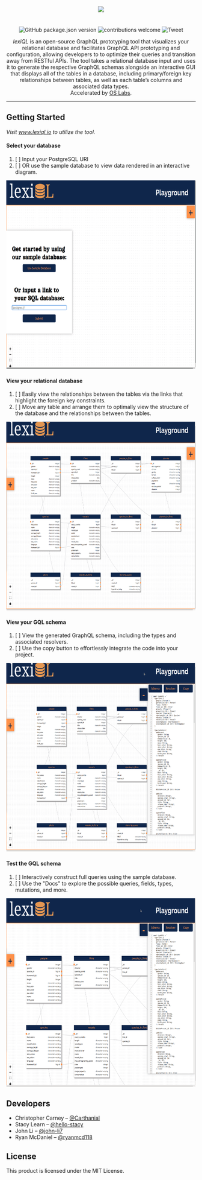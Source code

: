 <p align="center"><img src="https://user-images.githubusercontent.com/77026961/114807368-4be50700-9d74-11eb-9af3-af87cd74c9e1.png" style="margin-top: 10px; margin-bottom: -10px;"> </p>
  

<br/>
<p align="center">
  <img alt="GitHub package.json version" src="https://img.shields.io/github/package-json/v/oslabs-beta/lexiQL" />
  <img alt="contributions welcome" src="https://img.shields.io/badge/contributions-welcome-brightgreen.svg?style=flat)](https://github.com/oslabs-beta/lexiQL/issues" />
    <img alt="Tweet" src="https://img.shields.io/twitter/url?style=social&url=https%3A%2F%2Ftwitter.com%2Flexiql" />
</p>
<p align="center">
<i>lexiQL</i> is an open-source GraphQL prototyping tool that visualizes your relational database and facilitates GraphQL API prototyping and configuration, allowing developers to to optimize their queries and transition away from RESTful APIs. The tool takes a relational database input and uses it to generate the respective GraphQL schemas alongside an interactive GUI that displays all of the tables in a database, including primary/foreign key relationships between tables, as well as each table’s columns and associated data types. <br/>
Accelerated by <a href="https://github.com/oslabs-beta/" />OS Labs</a>.
</p>
<hr />

## Getting Started
<i> Visit www.lexiql.io to utilize the tool. </i>

#### Select your database
  1. [ ] Input your PostgreSQL URI
  2. [ ] OR use the sample database to view data rendered in an interactive diagram.

<img src="client/assets/userdbinput.gif" width="700" height="500" /><br />

#### View your relational database
  1. [ ] Easily view the relationships between the tables via the links that highlight the foreign key constraints.
  2. [ ] Move any table and arrange them to optimally view the structure of the database and the relationships between the tables.
  
<img src="client/assets/movingtables.gif" width="700" height="500" />

#### View your GQL schema
  1. [ ] View the generated GraphQL schema, including the types and associated resolvers.
  2. [ ] Use the copy button to effortlessly integrate the code into your project.

<img src="client/assets/codemirror.gif" width="700" height="500" />

#### Test the GQL schema
  1. [ ] Interactively construct full queries using the sample database.
  2. [ ] Use the "Docs" to explore the possible queries, fields, types, mutations, and more.

<img src="client/assets/graphiql.gif" width="700" height="500" />

## Developers
* Christopher Carney – [@Carthanial](https://github.com/Carthanial) <br/>
* Stacy Learn – [@hello-stacy](https://github.com/hello-stacy)  <br/>
* John Li – [@john-li7](https://github.com/john-li7)  <br/>
* Ryan McDaniel – [@ryanmcd118](https://github.com/Cryanmcd118) 

## License 
This product is licensed under the MIT License.
